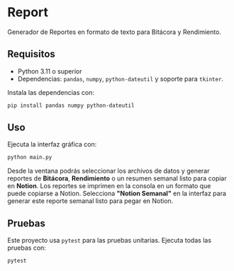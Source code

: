 # Report

Generador de Reportes en formato de texto para Bitácora y Rendimiento.

## Requisitos
- Python 3.11 o superior
- Dependencias: `pandas`, `numpy`, `python-dateutil` y soporte para `tkinter`.

Instala las dependencias con:
```bash
pip install pandas numpy python-dateutil
```

## Uso
Ejecuta la interfaz gráfica con:
```bash
python main.py
```

Desde la ventana podrás seleccionar los archivos de datos y generar reportes de **Bitácora**, **Rendimiento** o un resumen semanal listo para copiar en **Notion**.
Los reportes se imprimen en la consola en un formato que puede copiarse a Notion.
Selecciona **"Notion Semanal"** en la interfaz para generar este reporte semanal listo para pegar en Notion.

## Pruebas
Este proyecto usa `pytest` para las pruebas unitarias. Ejecuta todas las pruebas con:
```bash
pytest
```

